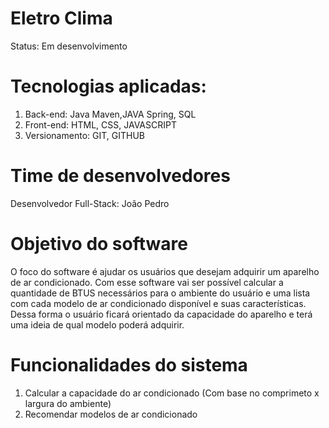 # Eletro Clima

Status: Em desenvolvimento

# Tecnologias aplicadas:

1. Back-end: Java Maven,JAVA Spring, SQL
2. Front-end: HTML, CSS, JAVASCRIPT
3. Versionamento: GIT, GITHUB

# Time de desenvolvedores

Desenvolvedor Full-Stack: João Pedro

# Objetivo do software

O foco do software é ajudar os usuários que desejam adquirir um aparelho de ar condicionado. Com esse software vai ser possível calcular a quantidade de BTUS necessários para o ambiente do usuário e uma lista com cada modelo de ar condicionado disponível e suas características. Dessa forma o usuário ficará orientado da capacidade do aparelho e terá uma ideia de qual modelo poderá adquirir.

# Funcionalidades do sistema

1. Calcular a capacidade do ar condicionado (Com base no comprimeto x largura do ambiente)
2. Recomendar modelos de ar condicionado